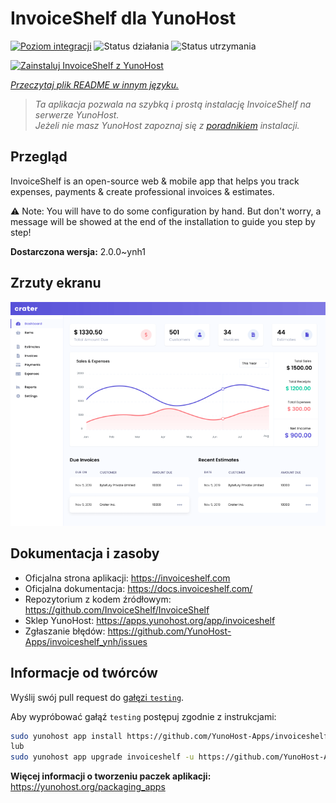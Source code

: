 <!--
To README zostało automatycznie wygenerowane przez <https://github.com/YunoHost/apps/tree/master/tools/readme_generator>
Nie powinno być ono edytowane ręcznie.
-->

# InvoiceShelf dla YunoHost

[![Poziom integracji](https://apps.yunohost.org/badge/integration/invoiceshelf)](https://ci-apps.yunohost.org/ci/apps/invoiceshelf/)
![Status działania](https://apps.yunohost.org/badge/state/invoiceshelf)
![Status utrzymania](https://apps.yunohost.org/badge/maintained/invoiceshelf)

[![Zainstaluj InvoiceShelf z YunoHost](https://install-app.yunohost.org/install-with-yunohost.svg)](https://install-app.yunohost.org/?app=invoiceshelf)

*[Przeczytaj plik README w innym języku.](./ALL_README.md)*

> *Ta aplikacja pozwala na szybką i prostą instalację InvoiceShelf na serwerze YunoHost.*  
> *Jeżeli nie masz YunoHost zapoznaj się z [poradnikiem](https://yunohost.org/install) instalacji.*

## Przegląd

InvoiceShelf is an open-source web & mobile app that helps you track expenses, payments & create professional invoices & estimates.

⚠️ Note: You will have to do some configuration by hand. But don't worry, a message will be showed at the end of the installation to guide you step by step!


**Dostarczona wersja:** 2.0.0~ynh1

## Zrzuty ekranu

![Zrzut ekranu z InvoiceShelf](./doc/screenshots/screenshot.png)

## Dokumentacja i zasoby

- Oficjalna strona aplikacji: <https://invoiceshelf.com>
- Oficjalna dokumentacja: <https://docs.invoiceshelf.com/>
- Repozytorium z kodem źródłowym: <https://github.com/InvoiceShelf/InvoiceShelf>
- Sklep YunoHost: <https://apps.yunohost.org/app/invoiceshelf>
- Zgłaszanie błędów: <https://github.com/YunoHost-Apps/invoiceshelf_ynh/issues>

## Informacje od twórców

Wyślij swój pull request do [gałęzi `testing`](https://github.com/YunoHost-Apps/invoiceshelf_ynh/tree/testing).

Aby wypróbować gałąź `testing` postępuj zgodnie z instrukcjami:

```bash
sudo yunohost app install https://github.com/YunoHost-Apps/invoiceshelf_ynh/tree/testing --debug
lub
sudo yunohost app upgrade invoiceshelf -u https://github.com/YunoHost-Apps/invoiceshelf_ynh/tree/testing --debug
```

**Więcej informacji o tworzeniu paczek aplikacji:** <https://yunohost.org/packaging_apps>
